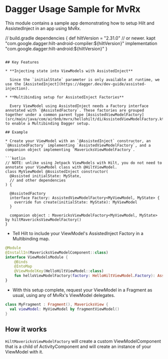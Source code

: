 # Dagger Usage Sample for MvRx

This module contains a sample app demonstrating how to setup Hilt and AssistedInject in an app using MvRx.

// build.gradle
dependencies {
    def hiltVersion = "2.31.0" // or newer.
    kapt "com.google.dagger:hilt-android-compiler:${hiltVersion}"
    implementation "com.google.dagger:hilt-android:${hiltVersion}"
}
```

## Key Features

* **Injecting state into ViewModels with AssistedInject**
  
  Since the `initialState` parameter is only available at runtime, we use the [AssistedInject](https://dagger.dev/dev-guide/assisted-injection).

* **Multibinding setup for AssistedInject Factories**

  Every ViewModel using AssistedInject needs a Factory interface annotated with `@AssistedFactory`. These factories are grouped together under a common parent type [AssistedViewModelFactory](src/main/java/com/airbnb/mvrx/hellohilt/di/AssistedViewModelFactory.kt) to enable a Multibinding Dagger setup.

## Example

* Create your ViewModel with an `@AssistedInject` constructor, an `@AssistedFactory` implementing `AssistedViewModelFactory`, and a companion object implementing `MavericksViewModelFactory`.

```kotlin
// NOTE: unlike using Jetpack ViewModels with Hilt, you do not need to annotate your ViewModel class with @HiltViewModel.
class MyViewModel @AssistedInject constructor(
  @Assisted initialState: MyState,
  // and other dependencies
) {

  @AssistedFactory
  interface Factory: AssistedViewModelFactory<MyViewModel, MyState> {
    override fun create(initialState: MyState): MyViewModel
  }

  companion object : MavericksViewModelFactory<MyViewModel, MyState> by hiltMavericksViewModelFactory()
}
```

* Tell Hilt to include your ViewModel's AssistedInject Factory in a Multibinding map.

```kotlin
@Module
@InstallIn(MavericksViewModelComponent::class)
interface ViewModelsModule {
    @Binds
    @IntoMap
    @ViewModelKey(HelloHiltViewModel::class)
    fun helloViewModelFactory(factory: HelloHiltViewModel.Factory): AssistedViewModelFactory<*, *>
}

```

* With this setup complete, request your ViewModel in a Fragment as usual, using any of MvRx's ViewModel delegates.

```kotlin
class MyFragment : Fragment(), MavericksView {
  val viewModel: MyViewModel by fragmentViewModel()
}
```

## How it works

`HiltMavericksViewModelFactory` will create a custom ViewModelComponent that is a child of ActivityComponent and will create an instance of your ViewModel with it.
